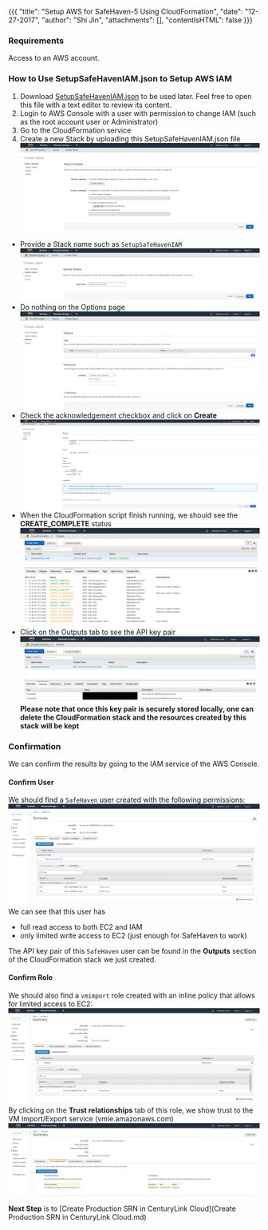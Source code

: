 {{{
  "title": "Setup AWS for SafeHaven-5 Using CloudFormation",
  "date": "12-27-2017",
  "author": "Shi Jin",
  "attachments": [],
  "contentIsHTML": false
}}}

### Requirements
Access to an AWS account.

### How to Use SetupSafeHavenIAM.json to Setup AWS IAM
1. Download [SetupSafeHavenIAM.json](https://download.safehaven.ctl.io/SH-5.0.0/SetupSafeHavenIAM.json) to be used later. Feel free to open this file with a text editor to review its content.
2. Login to AWS Console with a user with permission to change IAM (such as the root account user or Administrator)
3. Go to the CloudFormation service
4. Create a new Stack by  uploading this SetupSafeHavenIAM.json file
![createStack1](../../images/SH5.0/AWSIAM/createStack1.PNG)
* Provide a Stack name such as `SetupSafeHavenIAM`
![createStack2](../../images/SH5.0/AWSIAM/createStack2.PNG)
* Do nothing on the Options page
![createStack3](../../images/SH5.0/AWSIAM/createStack3.PNG)
* Check the acknowledgement checkbox and click on **Create**
![createStack4](../../images/SH5.0/AWSIAM/createStack4.PNG)
* When the CloudFormation script finish running, we should see the **CREATE_COMPLETE** status
![createComplete](../../images/SH5.0/AWSIAM/createComplete.PNG)
* Click on the Outputs tab to see the API key pair
![stackOutput](../../images/SH5.0/AWSIAM/stackOutput.PNG)
**Please note that once this key pair is securely stored locally, one can delete the CloudFormation stack and the resources created by this stack will be kept**

### Confirmation
We can confirm the results by going to the IAM service of the AWS Console.

#### Confirm User
We should find a `SafeHaven` user created with the following permissions:
![SafeHavenUser](../../images/SH5.0/AWSIAM/SafeHavenUser.PNG)
We can see that this user has
* full read access to both EC2 and IAM
* only limited write access to EC2 (just enough for SafeHaven to work)

The API key pair of this `SafeHaven` user can be found in the **Outputs** section of the CloudFormation stack we just created.

#### Confirm Role
We should also find a `vmimport` role created with an inline policy that allows for limited access to EC2:
![role-policy](../../images/SH5.0/AWSIAM/role-policy.PNG)
By clicking on the **Trust relationships** tab of this role, we show trust to the VM Import/Export service (vmie.amazonaws.com)
![trust-policy](../../images/SH5.0/AWSIAM/trust-policy.PNG)

**Next Step** is to [Create Production SRN in CenturyLink Cloud](Create Production SRN in CenturyLink Cloud.md)
